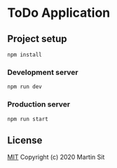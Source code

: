 # ToDo Application

## Project setup

```
npm install
```

### Development server

```
npm run dev
```

### Production server

```
npm run start
```

## License

[MIT](http://opensource.org/licenses/MIT)
Copyright (c) 2020 Martin Sit
